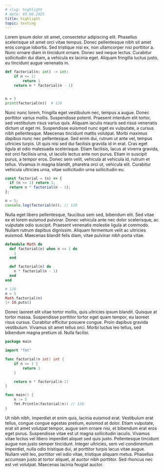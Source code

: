 ```yaml
---
# slug: highlight
# date: 03.08.2025
title: highlight
topic: testing
---
```


Lorem ipsum dolor sit amet, consectetur adipiscing elit. Phasellus scelerisque sit amet orci vitae tempus. Donec pellentesque nibh sit amet eros congue lobortis. Sed tristique nisi ex, non ullamcorper nisi porttitor a. Nunc ornare diam in tincidunt ornare. Donec sed neque lectus. Curabitur sollicitudin dui diam, a vehicula ex lacinia eget. Aliquam fringilla luctus justo, eu tincidunt augue venenatis in.

```python
def factorial(n: int) -> int:
    if n <= 1:
        return 1
    return n * factorial(n - 1)


n = 5
print(factorial(n))  # 120
```

Nunc nunc lorem, fringilla eget vestibulum nec, tempus a augue. Donec porttitor varius mollis. Suspendisse potenti. Praesent interdum elit tortor, sed vestibulum risus varius quis. Aliquam iaculis mauris sed risus venenatis dictum ut eget mi. Suspendisse euismod nunc eget ex vulputate, a cursus nibh pellentesque. Maecenas tincidunt mattis volutpat. Morbi maximus dapibus nunc nec pellentesque. Sed enim dui, rutrum ut ante vel, tempus ultricies turpis. Ut quis nisi sed dui facilisis gravida id in erat. Cras eget ligula at odio malesuada scelerisque. Etiam facilisis, lacus at viverra gravida, est orci facilisis urna, ut iaculis lectus ante non purus. Etiam in suscipit purus, a tempor eros. Donec sem velit, vehicula at vehicula id, rutrum et tellus. Vivamus in magna blandit, pharetra orci ut, vehicula elit. Curabitur vehicula ultricies urna, vitae sollicitudin urna sollicitudin eu.

```js
const factorial = (n) => {
  if (n <= 1) return 1;
  return n * factorial(n - 1);
};

n = 5;
console.log(factorial(n)); // 120
```

Nulla eget libero pellentesque, faucibus sem sed, bibendum elit. Sed vitae ex et lorem euismod pulvinar. Donec vehicula ante nec dolor scelerisque, ac vulputate odio suscipit. Praesent venenatis molestie ligula at commodo. Nullam rutrum dapibus dignissim. Aliquam fermentum velit ac ultricies euismod. Maecenas blandit felis diam, vitae pulvinar nibh porta vitae.

```exs
defmodule Math do
  def factorial(n) when n <= 1 do
    1
  end

  def factorial(n) do
    n * factorial(n - 1)
  end
end

# 120
n = 5
Math.factorial(n)
|> IO.puts()
```

Donec laoreet elit vitae tortor mollis, quis ultricies ipsum blandit. Quisque at tortor massa. Suspendisse porttitor tortor eget quam tempor, eu laoreet risus cursus. Curabitur efficitur posuere congue. Proin dapibus gravida vestibulum. Vivamus sit amet tellus orci. Morbi luctus leo tellus, sed bibendum magna pretium id. Nulla facilisi.

```go
package main

import "fmt"

func factorial(n int) int {
	if n <= 1 {
		return 1
	}

	return n * factorial(n-1)
}

func main() {
	n := 5
	fmt.Println(factorial(n)) // 120
}
```

Ut nibh nibh, imperdiet et enim quis, lacinia euismod erat. Vestibulum erat tellus, congue congue egestas pretium, euismod at dolor. Etiam vulputate, erat sit amet volutpat tempor, augue sem ornare nisi, et bibendum erat eros eget purus. Suspendisse vitae est ut magna sollicitudin iaculis. Vivamus vitae lectus vel libero imperdiet aliquet sed quis justo. Pellentesque tincidunt augue non justo semper tincidunt. Integer ultricies, sem vel condimentum imperdiet, nulla odio tristique dui, at porttitor turpis lacus vitae augue. Nullam velit leo, porttitor vel odio vitae, tristique aliquam metus. Phasellus accumsan justo at tortor aliquet, at auctor nibh porttitor. Sed rhoncus nec est vel volutpat. Maecenas lacinia feugiat auctor.
